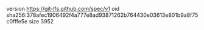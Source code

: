 version https://git-lfs.github.com/spec/v1
oid sha256:378afec1906492f4a777e8ad93871262b764430e03613e801b9a8f75c0fffe5e
size 3952
